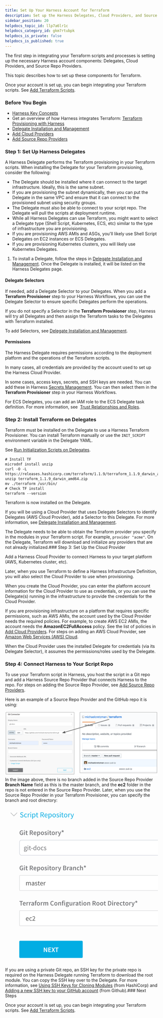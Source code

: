 ```yaml
---
title: Set Up Your Harness Account for Terraform
description: Set up the Harness Delegates, Cloud Providers, and Source Repo Providers for Terraform integration.
sidebar_position: 20
helpdocs_topic_id: llp7a6lr1c
helpdocs_category_id: gkm7rtubpk
helpdocs_is_private: false
helpdocs_is_published: true
---
```


The first step in integrating your Terraform scripts and processes is setting up the necessary Harness account components: Delegates, Cloud Providers, and Source Repo Providers.

This topic describes how to set up these components for Terraform.

Once your account is set up, you can begin integrating your Terraform scripts. See [Add Terraform Scripts](/article/ux2enus2ku-add-terraform-scripts).

### Before You Begin

* [Harness Key Concepts](/article/4o7oqwih6h-harness-key-concepts)
* Get an overview of how Harness integrates Terraform: [Terraform Provisioning with Harness](/article/hh52ews03d-terraform-provisioning-with-harness)
* [Delegate Installation and Management](/article/h9tkwmkrm7-delegate-installation)
* [Add Cloud Providers](/article/whwnovprrb-cloud-providers)
* [Add Source Repo Providers](/article/ay9hlwbgwa-add-source-repo-providers)

### Step 1: Set Up Harness Delegates

A Harness Delegate performs the Terraform provisioning in your Terraform scripts. When installing the Delegate for your Terraform provisioning, consider the following:

* The Delegate should be installed where it can connect to the target infrastructure. Ideally, this is the same subnet.
* If you are provisioning the subnet dynamically, then you can put the Delegate in the same VPC and ensure that it can connect to the provisioned subnet using security groups.
* The Delegate must also be able to connect to your script repo. The Delegate will pull the scripts at deployment runtime.
* While all Harness Delegates can use Terraform, you might want to select a Delegate type (Shell Script, Kubernetes, ECS, etc) similar to the type of infrastructure you are provisioning.
* If you are provisioning AWS AMIs and ASGs, you'll likely use Shell Script Delegates on EC2 instances or ECS Delegates.
* If you are provisioning Kubernetes clusters, you will likely use Kubernetes Delegates.
1. To install a Delegate, follow the steps in [Delegate Installation and Management](/article/h9tkwmkrm7-delegate-installation). Once the Delegate is installed, it will be listed on the Harness Delegates page.

#### Delegate Selectors

If needed, add a Delegate Selector to your Delegates. When you add a **Terraform Provisioner** step to your Harness Workflows, you can use the Delegate Selector to ensure specific Delegates perform the operations.

If you do not specify a Selector in the **Terraform Provisioner** step, Harness will try all Delegates and then assign the Terraform tasks to the Delegates with Terraform installed.

To add Selectors, see [Delegate Installation and Management](/article/h9tkwmkrm7-delegate-installation).

#### Permissions

The Harness Delegate requires permissions according to the deployment platform and the operations of the Terraform scripts.

In many cases, all credentials are provided by the account used to set up the Harness Cloud Provider.

In some cases, access keys, secrets, and SSH keys are needed. You can add these in Harness [Secrets Management](/article/au38zpufhr-secret-management). You can then select them in the **Terraform Provisioner** step in your Harness Workflows.

For ECS Delegates, you can add an IAM role to the ECS Delegate task definition. For more information, see  [Trust Relationships and Roles](https://docs.harness.io/article/h9tkwmkrm7-delegate-installation#trust_relationships_and_roles).

### Step 2: Install Terraform on Delegates

Terraform must be installed on the Delegate to use a Harness Terraform Provisioner. You can install Terraform manually or use the `INIT_SCRIPT` environment variable in the Delegate YAML.

See [Run Initialization Scripts on Delegates](/article/ul6qktixip-run-initialization-scripts-on-delegates).


```
# Install TF  
microdnf install unzip  
curl -O -L https://releases.hashicorp.com/terraform/1.1.9/terraform_1.1.9_darwin_amd64.zip  
unzip terraform_1.1.9_darwin_amd64.zip  
mv ./terraform /usr/bin/  
# Check TF install  
terraform --version
```
Terraform is now installed on the Delegate.

If you will be using a Cloud Provider that uses Delegate Selectors to identify Delegates (AWS Cloud Provider), add a Selector to this Delegate. For more information, see [Delegate Installation and Management](/article/h9tkwmkrm7-delegate-installation).

The Delegate needs to be able to obtain the Terraform provider you specify in the modules in your Terraform script. For example, `provider "acme"`. On the Delegate, Terraform will download and initialize any providers that are not already initialized.### Step 3: Set Up the Cloud Provider

Add a Harness Cloud Provider to connect Harness to your target platform (AWS, Kubernetes cluster, etc).

Later, when you use Terraform to define a Harness Infrastructure Definition, you will also select the Cloud Provider to use when provisioning.

When you create the Cloud Provider, you can enter the platform account information for the Cloud Provider to use as credentials, or you can use the Delegate(s) running in the infrastructure to provide the credentials for the Cloud Provider.

If you are provisioning infrastructure on a platform that requires specific permissions, such as AWS AMIs, the account used by the Cloud Provider needs the required policies. For example, to create AWS EC2 AMIs, the account needs the **AmazonEC2FullAccess** policy. See the list of policies in [Add Cloud Providers](/article/whwnovprrb-cloud-providers). For steps on adding an AWS Cloud Provider, see [Amazon Web Services (AWS) Cloud](https://docs.harness.io/article/whwnovprrb-cloud-providers#amazon_web_services_aws_cloud).

When the Cloud Provider uses the installed Delegate for credentials (via its Delegate Selector), it assumes the permissions/roles used by the Delegate.

### Step 4: Connect Harness to Your Script Repo

To use your Terraform script in Harness, you host the script in a Git repo and add a Harness Source Repo Provider that connects Harness to the repo. For steps on adding the Source Repo Provider, see [Add Source Repo Providers](/article/ay9hlwbgwa-add-source-repo-providers).

Here is an example of a Source Repo Provider and the GitHub repo it is using:

![](./static/terraform-delegates-00.png)In the image above, there is no branch added in the Source Repo Provider **Branch Name** field as this is the master branch, and the **ec2** folder in the repo is not entered in the Source Repo Provider. Later, when you use the Source Repo Provider in your Terraform Provisioner, you can specify the branch and root directory:

![](./static/terraform-delegates-01.png)If you are using a private Git repo, an SSH key for the private repo is required on the Harness Delegate running Terraform to download the root module. You can copy the SSH key over to the Delegate. For more information, see [Using SSH Keys for Cloning Modules](https://www.terraform.io/docs/enterprise/workspaces/ssh-keys.html) (from HashiCorp) and [Adding a new SSH key to your GitHub account](https://help.github.com/en/articles/adding-a-new-ssh-key-to-your-github-account) (from Github).### Next Steps

Once your account is set up, you can begin integrating your Terraform scripts. See [Add Terraform Scripts](/article/ux2enus2ku-add-terraform-scripts).

